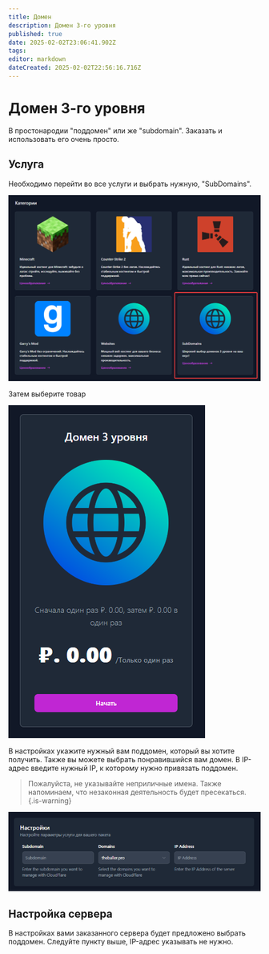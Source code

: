 ```yaml
---
title: Домен
description: Домен 3-го уровня
published: true
date: 2025-02-02T23:06:41.902Z
tags: 
editor: markdown
dateCreated: 2025-02-02T22:56:16.716Z
---
```


# Домен 3-го уровня

В простонародии "поддомен" или же "subdomain".
Заказать и использовать его очень просто.

## Услуга

Необходимо перейти во все услуги и выбрать нужную, "SubDomains".

![subdomains-1.png](/images/subdomains-1.png)

Затем выберите товар

![subdomains-2.png](/images/subdomains-2.png)

В настройках укажите нужный вам поддомен, который вы хотите получить.
Также вы можете выбрать понравившийся вам домен.
В IP-адрес введите нужный IP, к которому нужно привязать поддомен.

> Пожалуйста, не указывайте неприличные имена. Также напоминаем, что незаконная деятельность будет пресекаться.
{.is-warning}

![subdomains-3.png](/images/subdomains-3.png)

## Настройка сервера

В настройках вами заказанного сервера будет предложено выбрать поддомен. Следуйте пункту выше, IP-адрес указывать не нужно.